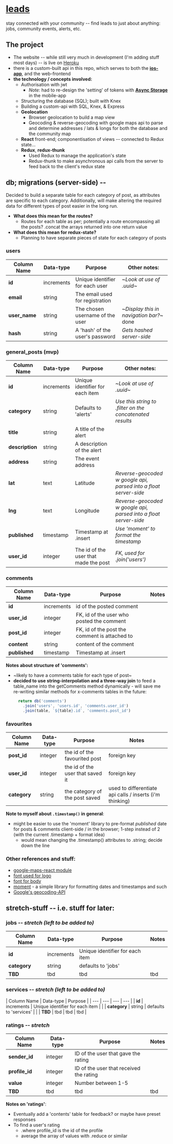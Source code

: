 # [leads](https://leadsnz.herokuapp.com)
stay connected with your community -- find leads to just about anything: jobs, community events, alerts, etc.

## The project
* The website -- while still very much in development (I'm adding stuff most days) -- is live on [Heroku](https://leadsnz.herokuapp.com)
* there is a custom-built api in this repo, which serves to both the **[ios-app](https://github.com/talor-hammond/leads-mobile)**, and the web-frontend
* **the technology / concepts involved:**
  * Authorisation with jwt
    * *Note:* had to re-design the 'setting' of tokens with **[Async Storage](https://facebook.github.io/react-native/docs/asyncstorage.html)** in the mobile-app
  * Structuring the database (SQL); built with Knex
  * Building a custom-api with SQL, Knex, & Express
  * **Geolocation**
    * Browser geolocation to build a map view
    * Geocoding & reverse-geocoding with google maps api to parse and determine addresses / lats & longs for both the database and the community map
  * **React** front-end; componentisation of views -- connected to Redux state...
  * **Redux**, **redux-thunk**
    * Used Redux to manage the application's state
    * Redux-thunk to make asynchronous api calls from the server to feed back to the client's redux state
    
## db; migrations (server-side) --
Decided to build a separate table for each category of post, as attributes are specific to each category. Additionally, will make altering the required data for different types of post easier in the long run.
* **What does this mean for the routes?**
  * Routes for each table as per; potentially a route encompassing all the posts? .concat the arrays returned into one return value
* **What does this mean for redux-state?**
  * Planning to have separate pieces of state for each category of posts

### users
  | Column Name | Data-type | Purpose | Other notes: |
  | --- | --- | --- | --- |
  | **id** | increments | Unique identifier for each user | ~*Look at use of .uuid*~ |
  | **email** | string | The email used for registration | |
  | **user_name** | string | The chosen username of the user | ~*Display this in navigation bar?*~ done |
  | **hash** | string | A 'hash' of the user's password | *Gets hashed server-side* |

### general_posts (mvp)
  | Column Name | Data-type | Purpose | Other notes: |
  | --- | --- | --- | --- |
  | **id** | increments | Unique identifier for each item | ~*Look at use of .uuid*~ |
  | **category** | string | Defaults to 'alerts' | *Use this string to .filter on the concatenated results* |
  | **title** | string | A title of the alert |  |
  | **description** | string | A description of the alert |  |
  | **address** | string | The event address | |
  | **lat** | text | Latitude | *Reverse-geocoded w google api, parsed into a float server-side* |
  | **lng** | text | Longitude | *Reverse-geocoded w google api, parsed into a float server-side* |
  | **published** | timestamp | Timestamp at .insert | *Use 'moment' to format the timestamp* |
  | **user_id** | integer | The id of the user that made the post | *FK, used for .join('users')* |

### comments
  | Column Name | Data-type | Purpose | Notes |
  | --- | --- | --- | --- |
  | **id** | increments | id of the posted comment |  |
  | **user_id** | integer | FK, id of the user who posted the comment |  |
  | **post_id** | integer | FK, id of the post the comment is attached to |  |
  | **content** | string | content of the comment |  |
  | **published** | timestamp | Timestamp at .insert |  |

**Notes about structure of 'comments':**
  * ~likely to have a comments table for each type of post~ 
  * **decided to use string-interpolation and a three-way join** to feed a table_name into the getComments method dynamically - will save me re-writing similar methods for x-comments tables in the future:
      ```javascript
        return db('comments')
          .join('users', 'users.id', 'comments.user_id')
          .join(table, `${table}.id`, 'comments.post_id')
      ``` 

### favourites
  | Column Name | Data-type | Purpose | Notes |
  | --- | --- | --- | --- |
  | **post_id** | integer | the id of the favourited post | foreign key |
  | **user_id** | integer | the id of the user that saved it | foreign key |
  | **category** | string | the category of the post saved | used to differentiate api calls / inserts (i'm thinking) |

**Note to myself about `.timestamp()` in general**:
  * might be easier to use the 'moment' library to pre-format *published* date for posts & comments client-side / in the browser; 1-step instead of 2 (with the current .timestamp + format idea)
      * would mean changing the .timestamp() attributes to .string; decide down the line
  
### Other references and stuff:
* [google-maps-react module](https://github.com/fullstackreact/google-maps-react)
* [font used for logo](https://fonts.google.com/specimen/Pacifico)
* [font for body](https://fonts.google.com/specimen/Lato)
* [moment](https://momentjs.com/) - a simple library for formatting dates and timestamps and such
* [Google's geocoding-API](https://developers.google.com/maps/documentation/geocoding/intro)

## stretch-stuff -- i.e. stuff for later:

### jobs  -- *stretch (left to be added to)*
  | Column Name | Data-type | Purpose | Notes |
  | --- | --- | --- | --- |
  | **id** | increments | Unique identifier for each item | |
  | **category** | string | defaults to 'jobs' | |
  | **TBD** | tbd | tbd | tbd |

### services -- *stretch  (left to be added to)*
  | Column Name | Data-type | Purpose |
  | --- | --- | --- | --- |
  | **id** | increments | Unique identifier for each item | |
  | **category** | string | defaults to 'services' | |
  | **TBD** | tbd | tbd | tbd |

### ratings -- *stretch*
  | Column Name | Data-type | Purpose | Notes |
  | --- | --- | --- | --- |
  | **sender_id** | integer | ID of the user that gave the rating |  |
  | **profile_id** | integer | ID of the user that received the rating |  |
  | **value** | integer | Number between 1-5 |  |
  | **TBD** | tbd | tbd | tbd |

**Notes on 'ratings'**:
* Eventually add a 'contents' table for feedback? or maybe have preset responses
* To find a user's rating
    * .where profile_id is the id of the profile
    * average the array of values with .reduce or similar